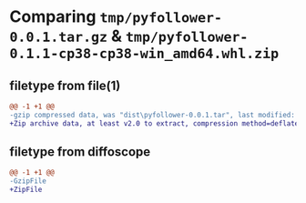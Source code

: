 # Comparing `tmp/pyfollower-0.0.1.tar.gz` & `tmp/pyfollower-0.1.1-cp38-cp38-win_amd64.whl.zip`

## filetype from file(1)

```diff
@@ -1 +1 @@
-gzip compressed data, was "dist\pyfollower-0.0.1.tar", last modified: Sun Apr 16 12:06:49 2023, max compression
+Zip archive data, at least v2.0 to extract, compression method=deflate
```

## filetype from diffoscope

```diff
@@ -1 +1 @@
-GzipFile
+ZipFile
```

